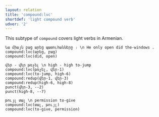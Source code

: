 ```yaml
---
layout: relation
title: 'compound:lvc'
shortdef: 'light compound verb'
udver: '2'
---
```


This subtype of `compound` covers light verbs in Armenian.

~~~ sdparse
Նա միայն բաց արեց պատուհանները ։ \n He only open did the-windows .
compound:lvc(արեց, բաց)
compound:lvc(did, open)
~~~

~~~ sdparse
վեր - վեր թռչել \n high - high to-jump
compound:lvc(թռչել, վեր-1)
compound:lvc(to-jump, high-6)
compound:redup(վեր-1, վեր-3)
compound:redup(high-6, high-8)
punct(վեր-3, --2)
punct(high-8, --7)
~~~

~~~ sdparse
թույլ տալ \n permission to-give
compound:lvc(տալ, թույլ)
compound:lvc(to-give, permission)
~~~
<!-- Interlanguage links updated Pá kvě 14 11:08:56 CEST 2021 -->

